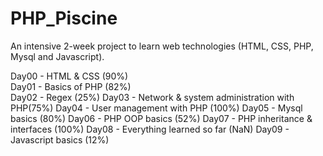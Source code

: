 # PHP_Piscine

An intensive 2-week project to learn web technologies (HTML, CSS, PHP, Mysql and Javascript).

Day00 - HTML & CSS (90%)<br>
Day01 - Basics of PHP (82%)<br>
Day02 - Regex (25%)
Day03 - Network & system administration with PHP(75%)
Day04 - User management with PHP (100%)
Day05 - Mysql basics (80%)
Day06 - PHP OOP basics (52%)
Day07 - PHP inheritance & interfaces (100%)
Day08 - Everything learned so far (NaN)
Day09 - Javascript basics (12%)
